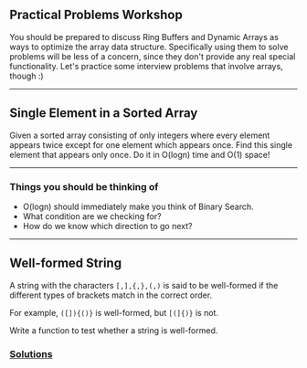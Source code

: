 ## Practical Problems Workshop

You should be prepared to discuss Ring Buffers and Dynamic Arrays as ways to optimize the array data structure. Specifically using them to solve problems will be less of a concern, since they don't provide any real special functionality. Let's practice some interview problems that involve arrays, though :)

---
## Single Element in a Sorted Array

Given a sorted array consisting of only integers where every element appears twice except for one element which appears once. Find this single element that appears only once. Do it in O(logn) time and O(1) space!

---
### Things you should be thinking of
* O(logn) should immediately make you think of Binary Search.
* What condition are we checking for?
* How do we know which direction to go next?

---

## Well-formed String

A string with the characters `[,],{,},(,)` is said to be well-formed if the different types of brackets match in the correct order.

For example, `([]){()}` is well-formed, but `[(]{)}` is not.

Write a function to test whether a string is well-formed.

### [Solutions](https://github.com/appacademy/sf-job-search-curriculum/blob/master/supplemental_problems/dynamic_array_solution.md)
